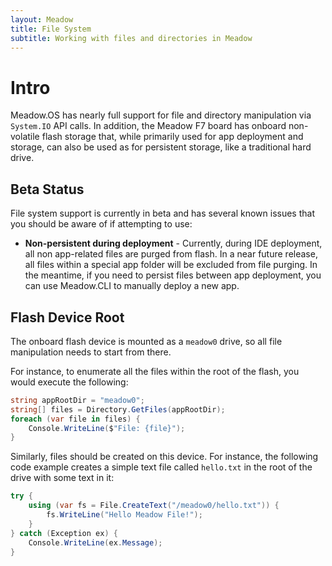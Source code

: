 ```yaml
---
layout: Meadow
title: File System
subtitle: Working with files and directories in Meadow
---
```


# Intro 

Meadow.OS has nearly full support for file and directory manipulation via `System.IO` API calls. In addition, the Meadow F7 board has onboard non-volatile flash storage that, while primarily used for app deployment and storage, can also be used as for persistent storage, like a traditional hard drive.

## Beta Status

File system support is currently in beta and has several known issues that you should be aware of if attempting to use:

* **Non-persistent during deployment** - Currently, during IDE deployment, all non app-related files are purged from flash. In a near future release, all files within a special app folder will be excluded from file purging. In the meantime, if you need to persist files between app deployment, you can use Meadow.CLI to manually deploy a new app.

## Flash Device Root 

The onboard flash device is mounted as a `meadow0` drive, so all file manipulation needs to start from there. 

For instance, to enumerate all the files within the root of the flash, you would execute the following:

```csharp
string appRootDir = "meadow0";
string[] files = Directory.GetFiles(appRootDir);
foreach (var file in files) {
    Console.WriteLine($"File: {file}");
}
```

Similarly, files should be created on this device. For instance, the following code example creates a simple text file called `hello.txt` in the root of the drive with some text in it:

```csharp
try {
    using (var fs = File.CreateText("/meadow0/hello.txt")) {
        fs.WriteLine("Hello Meadow File!");
    }
} catch (Exception ex) {
    Console.WriteLine(ex.Message);
}
```